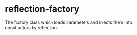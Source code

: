 # reflection-factory
The factory class which loads parameters and injects them into constructors by reflection.
